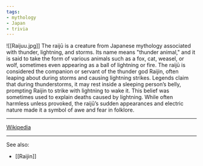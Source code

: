```yaml
---
tags:
- mythology
- Japan
- trivia
---
```

![[Raijuu.jpg]]
The raijū is a creature from Japanese mythology associated with thunder, lightning, and storms. Its name means "thunder animal," and it is said to take the form of various animals such as a fox, cat, weasel, or wolf, sometimes even appearing as a ball of lightning or fire. The raijū is considered the companion or servant of the thunder god Raijin, often leaping about during storms and causing lightning strikes. Legends claim that during thunderstorms, it may rest inside a sleeping person’s belly, prompting Raijin to strike with lightning to wake it. This belief was sometimes used to explain deaths caused by lightning. While often harmless unless provoked, the raijū’s sudden appearances and electric nature made it a symbol of awe and fear in folklore.

---

[Wikipedia](https://en.wikipedia.org/wiki/Raijū)

---

See also:
- [[Raijin]]